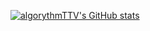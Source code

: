 [![algorythmTTV's GitHub stats](https://github-readme-stats.vercel.app/api?username=algorythmTTV)](https://github.com/anuraghazra/github-readme-stats)

